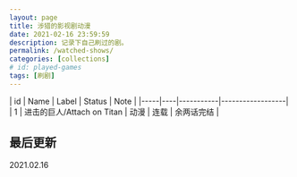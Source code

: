 ```yaml
---
layout: page
title: 涉猎的影视剧动漫
date: 2021-02-16 23:59:59
description: 记录下自己刷过的剧。
permalink: /watched-shows/
categories: [collections]
# id: played-games
tags: [刷剧]
--- 
```

<style>
table th:first-of-type {
    width: 5%;
}
table th:nth-of-type(2) {
    width: 30%;
}
table th:nth-of-type(3) {
    width: 10%;
}
table th:nth-of-type(4) {
    width: 20%;
}
table th:nth-of-type(5) {
    width: 40%;
}
</style>

| id | Name | Label  | Status | Note |
|-----|----|-----------|------------------|
| 1   | 进击的巨人/Attach on Titan | 动漫 | 连载  | 余两话完结 |


## 最后更新

2021.02.16